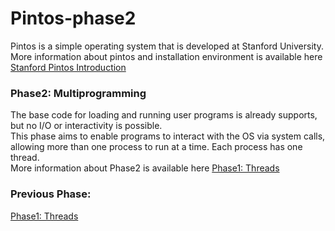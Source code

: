 # Pintos-phase2
Pintos is a simple operating system that is developed at Stanford University.  
More information about pintos and installation environment is available here [Stanford Pintos Introduction](https://web.stanford.edu/class/cs140/projects/pintos/pintos_1.html#SEC1)  

### Phase2: Multiprogramming
The base code for loading and running user programs is already supports, but no I/O or interactivity is possible.  
This phase aims to enable programs to interact with the OS via system calls, allowing more than one process to run at a time. Each process has one thread.  
More information about Phase2 is available here [Phase1: Threads](https://web.stanford.edu/class/cs140/projects/pintos/pintos_3.html#SEC32)  

### Previous Phase:  
[Phase1: Threads](https://github.com/SaraYoussef1/Pintos_phase1)  
